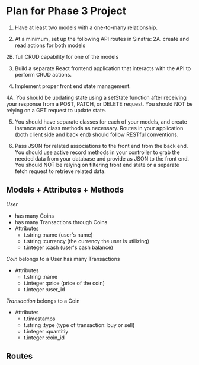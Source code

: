 # Plan for Phase 3 Project

1. Have at least two models with a one-to-many relationship.

2. At a minimum, set up the following API routes in Sinatra:
2A. create and read actions for both models

2B. full CRUD capability for one of the models

3. Build a separate React frontend application that interacts with the API to perform CRUD actions.

4. Implement proper front end state management. 

4A. You should be updating state using a setState function after receiving your response from a POST, PATCH, or DELETE request. You should NOT be relying on a GET request to update state.


5. You should have separate classes for each of your models, and create instance and class methods as necessary.
Routes in your application (both client side and back end) should follow RESTful conventions.

6. Pass JSON for related associations to the front end from the back end. You should use active record methods in your controller to grab the needed data from your database and provide as JSON to the front end. You should NOT be relying on filtering front end state or a separate fetch request to retrieve related data.

## Models + Attributes +  Methods
*User*
- has many Coins
- has many Transactions through Coins
- Attributes
    - t.string :name (user's name)
    - t.string :currency (the currency the user is utilizing)
    - t.integer :cash (user's cash balance)



*Coin*
belongs to a User
has many Transactions
- Attributes
    - t.string :name
    - t.integer :price (price of the coin)
    - t.integer :user_id


*Transaction*
belongs to a Coin
- Attributes
    - t.timestamps
    - t.string :type  (type of transaction: buy or sell)
    - t.integer :quantitiy
    - t.integer :coin_id

## Routes


